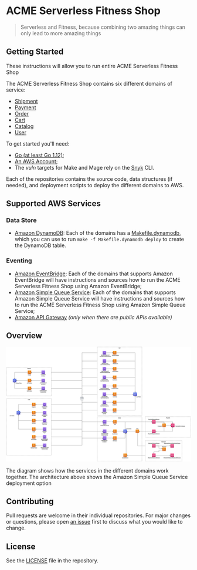# ACME Serverless Fitness Shop

> Serverless and Fitness, because combining two amazing things can only lead to more amazing things

## Getting Started

These instructions will allow you to run entire ACME Serverless Fitness Shop

The ACME Serverless Fitness Shop contains six different domains of service:

* [Shipment](https://github.com/retgits/acme-serverless-shipment)
* [Payment](https://github.com/retgits/acme-serverless-payment)
* [Order](https://github.com/retgits/acme-serverless-order)
* [Cart](https://github.com/retgits/acme-serverless-cart)
* [Catalog](https://github.com/retgits/acme-serverless-catalog)
* [User](https://github.com/retgits/acme-serverless-user)

To get started you'll need:

* [Go (at least Go 1.12)](https://golang.org/dl/);
* [An AWS Account](https://portal.aws.amazon.com/billing/signup);
* The _vuln_ targets for Make and Mage rely on the [Snyk](http://snyk.io/) CLI.

Each of the repositories contains the source code, data structures (if needed), and deployment scripts to deploy the different domains to AWS.

## Supported AWS Services

### Data Store

* [Amazon DynamoDB](https://aws.amazon.com/dynamodb/): Each of the domains has a [Makefile.dynamodb](./deploy/cloudformation), which you can use to run `make -f Makefile.dynamodb deploy` to create the DynamoDB table.

### Eventing

* [Amazon EventBridge](https://aws.amazon.com/eventbridge/): Each of the domains that supports Amazon EventBridge will have instructions and sources how to run the ACME Serverless Fitness Shop using Amazon EventBridge;
* [Amazon Simple Queue Service](https://aws.amazon.com/sqs/): Each of the domains that supports Amazon Simple Queue Service will have instructions and sources how to run the ACME Serverless Fitness Shop using Amazon Simple Queue Service;
* [Amazon API Gateway](https://aws.amazon.com/api-gateway/) _(only when there are public APIs available)_

## Overview

![architecture](./overview-sqs.png)

The diagram shows how the services in the different domains work together. The architecture above shows the Amazon Simple Queue Service deployment option

## Contributing

Pull requests are welcome in their individual repositories. For major changes or questions, please open [an issue](https://github.com/retgits/acme-serverless/issues) first to discuss what you would like to change.

## License

See the [LICENSE](./LICENSE) file in the repository.
